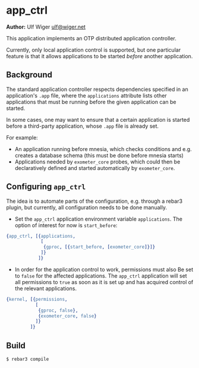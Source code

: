 # app_ctrl

**Author:** Ulf Wiger <ulf@wiger.net>

This application implements an OTP distributed application controller.

Currently, only local application control is supported, but one particular
feature is that it allows applications to be started *before* another
application.

## Background

The standard application controller respects dependencies specified in
an application's `.app` file, where the `applications` attribute lists
other applications that must be running before the given application can
be started.

In some cases, one may want to ensure that a certain application is started
before a third-party application, whose `.app` file is already set.

For example:

* An application running before mnesia, which checks conditions and
  e.g. creates a database schema (this must be done before mnesia starts)
* Applications needed by `exometer_core` probes, which could then be
  declaratively defined and started automatically by `exometer_core`.

## Configuring `app_ctrl`

The idea is to automate parts of the configuration, e.g. through a rebar3
plugin, but currently, all configuration needs to be done manually.

* Set the `app_ctrl` application environment variable `applications`.
  The option of interest for now is `start_before`:

```erlang
{app_ctrl, [{applications,
             [
              {gproc, [{start_before, [exometer_core]}]}
             ]}
            ]}
```

* In order for the application control to work, permissions must also
  Be set to `false` for the affected applications. The `app_ctrl`
  application will set all permissions to `true` as soon as it is set up
  and has acquired control of the relevant applications.

```erlang
{kernel, [{permissions,
           [
            {gproc, false},
            {exometer_core, false}
           ]}
         ]}
```

## Build

    $ rebar3 compile
